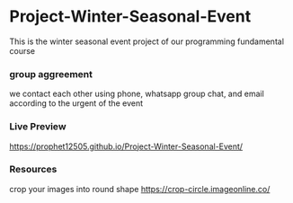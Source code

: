 # Project-Winter-Seasonal-Event
This is the winter seasonal event project of our programming fundamental course

### group aggreement ###
we contact each other using phone, whatsapp group chat, and email according to the urgent of the event


### Live Preview
 https://prophet12505.github.io/Project-Winter-Seasonal-Event/


### Resources
 crop your images into round shape
 https://crop-circle.imageonline.co/
 
